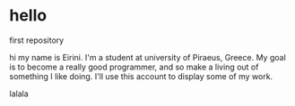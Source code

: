 # hello
first repository

hi my name is Eirini.
I'm a student at university of Piraeus, Greece. My goal is to become a really good programmer, and so make a living out of something I like doing.
I'll use this account to display some of my work.

lalala
